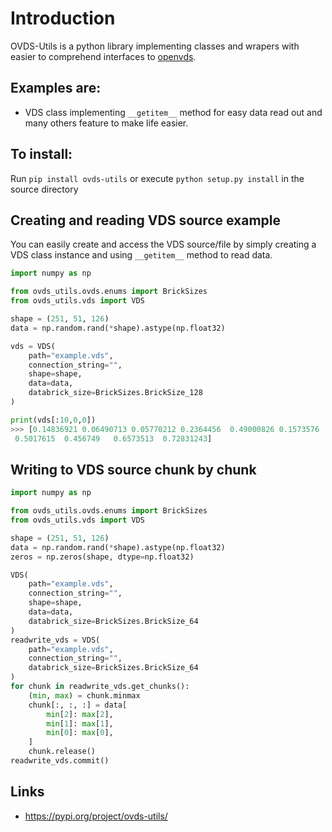 # Introduction

OVDS-Utils is a python library implementing classes and wrapers with easier to comprehend interfaces to [openvds](https://community.opengroup.org/osdu/platform/domain-data-mgmt-services/seismic/open-vds).

## Examples are:
 * VDS class implementing ``__getitem__`` method for easy data read out and many others feature to make life easier.

## To install:

Run ``pip install ovds-utils`` or execute ``python setup.py install`` in the source directory


## Creating and reading VDS source example

You can easily create and access the VDS source/file by simply creating a VDS class instance and using ``__getitem__`` method to read data.

```python
import numpy as np

from ovds_utils.ovds.enums import BrickSizes
from ovds_utils.vds import VDS

shape = (251, 51, 126)
data = np.random.rand(*shape).astype(np.float32)

vds = VDS(
    path="example.vds",
    connection_string="",
    shape=shape,
    data=data,
    databrick_size=BrickSizes.BrickSize_128
)

print(vds[:10,0,0])
>>> [0.14836921 0.06490713 0.05770212 0.2364456  0.49000826 0.1573576
 0.5017615  0.456749   0.6573513  0.72831243]
```
## Writing to VDS source chunk by chunk

```python
import numpy as np

from ovds_utils.ovds.enums import BrickSizes
from ovds_utils.vds import VDS

shape = (251, 51, 126)
data = np.random.rand(*shape).astype(np.float32)
zeros = np.zeros(shape, dtype=np.float32)

VDS(
    path="example.vds",
    connection_string="",
    shape=shape,
    data=data,
    databrick_size=BrickSizes.BrickSize_64
)
readwrite_vds = VDS(
    path="example.vds",
    connection_string="",
    databrick_size=BrickSizes.BrickSize_64
)
for chunk in readwrite_vds.get_chunks():
    (min, max) = chunk.minmax
    chunk[:, :, :] = data[
        min[2]: max[2],
        min[1]: max[1],
        min[0]: max[0],
    ]
    chunk.release()
readwrite_vds.commit()

```
## Links
* https://pypi.org/project/ovds-utils/